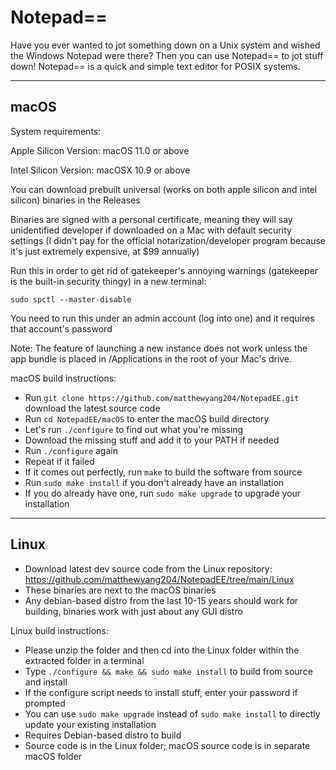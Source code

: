 # Notepad==
Have you ever wanted to jot something down on a Unix system and wished the Windows Notepad were there? Then you can use Notepad== to jot stuff down! Notepad== is a quick and simple text editor for POSIX systems.

------
macOS
------

System requirements:

Apple Silicon Version: macOS 11.0 or above

Intel Silicon Version: macOSX 10.9 or above

You can download prebuilt universal (works on both apple silicon and intel silicon) binaries in the Releases

Binaries are signed with a personal certificate, meaning they will say unidentified developer if downloaded on a Mac with default security settings (I didn't pay for the official notarization/developer program because it's just extremely expensive, at $99 annually)

Run this in order to get rid of gatekeeper's annoying warnings (gatekeeper is the built-in security thingy) in a new terminal:
```
sudo spctl --master-disable
```
You need to run this under an admin account (log into one) and it requires that account's password

Note: The feature of launching a new instance does not work unless the app bundle is placed in /Applications in the root of your Mac's drive.

macOS build instructions:
- Run `git clone https://github.com/matthewyang204/NotepadEE.git` download the latest source code
- Run `cd NotepadEE/macOS` to enter the macOS build directory
- Let's run `./configure` to find out what you're missing
- Download the missing stuff and add it to your PATH if needed
- Run `./configure` again
- Repeat if it failed
- If it comes out perfectly, run `make` to build the software from source
- Run `sudo make install` if you don't already have an installation
- If you do already have one, run `sudo make upgrade` to upgrade your installation

-----
Linux
-----
- Download latest dev source code from the Linux repository: https://github.com/matthewyang204/NotepadEE/tree/main/Linux
- These binaries are next to the macOS binaries
- Any debian-based distro from the last 10-15 years should work for building, binaries work with just about any GUI distro

Linux build instructions:
- Please unzip the folder and then cd into the Linux folder within the extracted folder in a terminal
- Type `./configure && make && sudo make install` to build from source and install
- If the configure script needs to install stuff, enter your password if prompted
- You can use `sudo make upgrade` instead of `sudo make install` to directly update your existing installation
- Requires Debian-based distro to build
- Source code is in the Linux folder; macOS source code is in separate macOS folder

